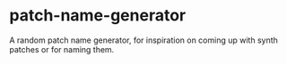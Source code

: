 # patch-name-generator

A random patch name generator, for inspiration on coming up with synth patches or for naming them.
